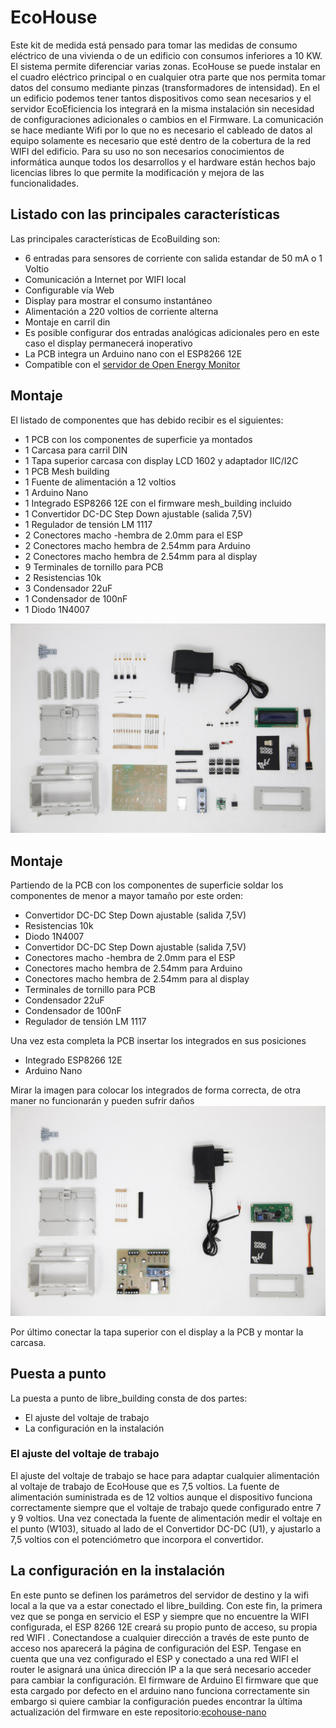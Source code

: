 # EcoHouse

Este kit de medida está pensado para tomar las medidas de consumo eléctrico de una vivienda o de un edificio con consumos inferiores a 10 KW. El sistema permite diferenciar varias zonas.
EcoHouse se puede instalar en el cuadro eléctrico principal o en cualquier otra parte  que nos permita tomar datos del consumo mediante pinzas (transformadores de intensidad). 
En el un edificio podemos tener tantos dispositivos como sean necesarios y el servidor EcoEficiencia los integrará en la misma instalación sin necesidad de configuraciones adicionales o cambios en el Firmware.
La comunicación se hace mediante Wifi por lo que no es necesario el cableado de datos al equipo solamente es necesario que esté dentro de la cobertura de la red WIFI del edificio. 
Para su uso no son necesarios conocimientos de informática aunque todos los desarrollos y el hardware están hechos bajo licencias libres lo que permite la modificación y mejora de las funcionalidades.

## Listado con las principales características
Las principales características de EcoBuilding son:
- 6 entradas para sensores de corriente con salida estandar de 50 mA o 1 Voltio
- Comunicación a Internet por WIFI local
- Configurable vía Web
- Display para mostrar el consumo instantáneo
- Alimentación a 220 voltios de corriente alterna
- Montaje en carril din
- Es posible configurar dos entradas analógicas adicionales pero en este caso el display permanecerá inoperativo
- La PCB integra un Arduino nano  con el ESP8266 12E
- Compatible con el [servidor de Open Energy Monitor](https://emoncms.org/)

## Montaje
El listado de componentes que has debido recibir es el siguientes:

- 1 PCB con los componentes de superficie ya montados
- 1 Carcasa para carril DIN
- 1 Tapa superior carcasa con display LCD 1602 y adaptador IIC/I2C
- 1 PCB Mesh building
- 1 Fuente de alimentación a 12 voltios
- 1 Arduino Nano
- 1 Integrado ESP8266 12E con el firmware mesh_building incluido
- 1 Convertidor DC-DC Step Down ajustable (salida 7,5V)
- 1 Regulador de tensión LM 1117
- 2 Conectores macho -hembra de 2.0mm para el ESP
- 2 Conectores macho hembra de 2.54mm para Arduino
- 2 Conectores macho hembra de 2.54mm para al display
- 9 Terminales de tornillo para PCB
- 2 Resistencias 10k 
- 3 Condensador 22uF
- 1 Condensador de 100nF
- 1 Diodo 1N4007

![ecohouse_componentes](docs/ecohouse_componentes.jpg)

## Montaje
Partiendo de la PCB con los componentes de superficie soldar los componentes de menor a mayor tamaño por este orden:
- Convertidor DC-DC Step Down ajustable (salida 7,5V)
- Resistencias 10k 
- Diodo 1N4007
- Convertidor DC-DC Step Down ajustable (salida 7,5V)
- Conectores macho -hembra de 2.0mm para el ESP
- Conectores macho hembra de 2.54mm para Arduino
- Conectores macho hembra de 2.54mm para al display
- Terminales de tornillo para PCB
- Condensador 22uF
- Condensador de 100nF
- Regulador de tensión LM 1117
 
Una vez esta completa la PCB insertar los integrados en sus posiciones
- Integrado ESP8266 12E
- Arduino Nano

Mirar la imagen para colocar los integrados de forma correcta, de otra maner no funcionarán y pueden sufrir daños
![ecohouse pcb montada](docs/ecohouse_pcb_montada.jpg)

Por último conectar la tapa superior con el display a la PCB y montar la carcasa.

## Puesta a punto
La puesta a punto de libre_building consta de dos partes:
- El ajuste del voltaje de trabajo
- La configuración en la instalación

### El ajuste del voltaje de trabajo
El ajuste del voltaje de trabajo se hace para adaptar cualquier alimentación al voltaje de trabajo de EcoHouse que es 7,5 voltios.
La fuente de alimentación suministrada es de 12 voltios aunque el dispositivo funciona correctamente siempre que el voltaje de trabajo quede configurado entre 7 y 9 voltios.
Una vez conectada la  fuente de alimentación medir el voltaje en el punto (W103), situado al lado de  el Convertidor DC-DC (U1), y ajustarlo a 7,5 voltios con el potenciómetro que incorpora el convertidor. 

## La configuración en la instalación
En este punto se definen los parámetros del servidor de destino y la wifi local a la que va a estar conectado el libre_building. 
Con este fin, la primera vez que se ponga en servicio el ESP y siempre que no encuentre la WIFI configurada, el ESP 8266 12E creará su propio punto de acceso, su propia red WIFI . Conectandose a cualquier dirección a través de este punto de acceso nos aparecerá la página de configuración del ESP. Tengase en cuenta que una  vez configurado el ESP y conectado a una red WIFI el router le asignará una única dirección IP a la que será necesario acceder para cambiar la configuración.
El firmware de Arduino
El firmware que que esta cargado por defecto en el arduino nano funciona correctamente sin embargo si quiere cambiar la configuración puedes encontrar la última actualización del firmware en este repositorio:[ecohouse-nano ](https://github.com/iotlibre/Ecohouse/tree/master/ecohouse-arduino_1)



